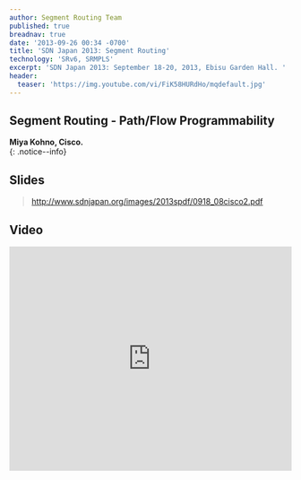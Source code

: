 ```yaml
---
author: Segment Routing Team
published: true
breadnav: true
date: '2013-09-26 00:34 -0700'
title: 'SDN Japan 2013: Segment Routing'
technology: 'SRv6, SRMPLS'
excerpt: 'SDN Japan 2013: September 18-20, 2013, Ebisu Garden Hall. '
header:
  teaser: 'https://img.youtube.com/vi/FiK58HURdHo/mqdefault.jpg'
---
```

## Segment Routing - Path/Flow Programmability  

**Miya Kohno, Cisco.**  
{: .notice--info}

## Slides  

><http://www.sdnjapan.org/images/2013spdf/0918_08cisco2.pdf>

## Video  

<iframe width="100%" height="400px" src="https://www.youtube.com/embed/FiK58HURdHo" frameborder="0" allowfullscreen></iframe>


